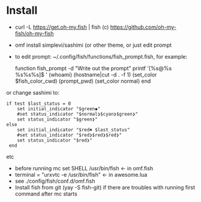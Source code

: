 # Install

* curl -L https://get.oh-my.fish | fish (c) https://github.com/oh-my-fish/oh-my-fish
* omf install simplevi/sashimi (or other theme, or just edit prompt
* to edit prompt: ~/.config/fish/functions/fish_prompt.fish, for example:

	function fish_prompt -d "Write out the prompt"
	    printf '[%s@%s %s%s%s]$ ' (whoami) (hostname|cut -d . -f 1) (set_color $fish_color_cwd) (prompt_pwd) (set_color normal)
	end

or change sashimi to:

	if test $last_status = 0
	    set initial_indicator "$green◆"
	    #set status_indicator "$normal❯$cyan❯$green❯"
	    set status_indicator "$green❯"
	else
	    set initial_indicator "$red✖ $last_status"
	    #set status_indicator "$red❯$red❯$red❯"
	    set status_indicator "$red❯"
	 end

etc

* before running mc set SHELL /usr/bin/fish <- in omf.fish
* terminal = "urxvtc -e /usr/bin/fish" <- in awesome.lua
* see ./config/fish/conf.d/omf.fish
* Install fish from git (yay -S fish-git) if there are troubles
  with running first command after mc starts